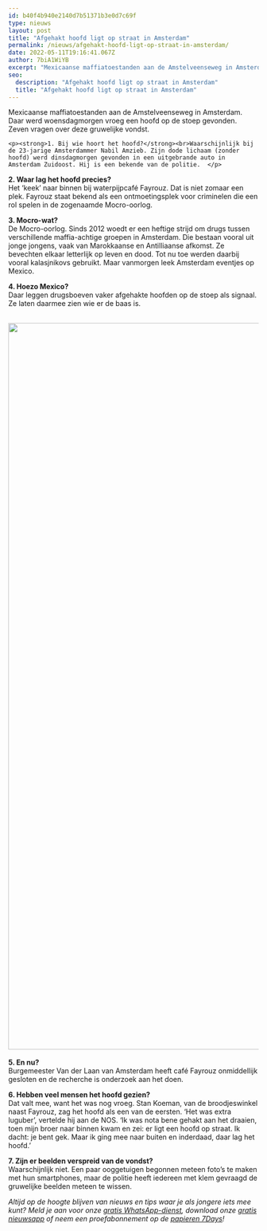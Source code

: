 ```yaml
---
id: b40f4b940e2140d7b51371b3e0d7c69f
type: nieuws
layout: post
title: "Afgehakt hoofd ligt op straat in Amsterdam"
permalink: /nieuws/afgehakt-hoofd-ligt-op-straat-in-amsterdam/
date: 2022-05-11T19:16:41.067Z
author: 7biA1WiYB
excerpt: "Mexicaanse maffiatoestanden aan de Amstelveenseweg in Amsterdam. Daar werd woensdagmorgen vroeg een hoofd op de stoep gevonden. Zeven vragen over deze gruwelijke vondst.  "
seo:
  description: "Afgehakt hoofd ligt op straat in Amsterdam"
  title: "Afgehakt hoofd ligt op straat in Amsterdam"
---
```

Mexicaanse maffiatoestanden aan de Amstelveenseweg in Amsterdam. Daar werd woensdagmorgen vroeg een hoofd op de stoep gevonden. Zeven vragen over deze gruwelijke vondst.  

    <p><strong>1. Bij wie hoort het hoofd?</strong><br>Waarschijnlijk bij de 23-jarige Amsterdammer Nabil Amzieb. Zijn dode lichaam (zonder hoofd) werd dinsdagmorgen gevonden in een uitgebrande auto in Amsterdam Zuidoost. Hij is een bekende van de politie.  </p>
<p><strong>2. Waar lag het hoofd precies?</strong><br>Het ‘keek’ naar binnen bij waterpijpcafé Fayrouz. Dat is niet zomaar een plek. Fayrouz staat bekend als een ontmoetingsplek voor criminelen die een rol spelen in de zogenaamde Mocro-oorlog.</p>
<p><strong>3. Mocro-wat?</strong><br>De Mocro-oorlog. Sinds 2012 woedt er een heftige strijd om drugs tussen verschillende maffia-achtige groepen in Amsterdam. Die bestaan vooral uit jonge jongens, vaak van Marokkaanse en Antilliaanse afkomst. Ze bevechten elkaar letterlijk op leven en dood. Tot nu toe werden daarbij vooral kalasjnikovs gebruikt. Maar vanmorgen leek Amsterdam eventjes op Mexico.</p>
<p><strong>4. Hoezo Mexico?</strong><br>Daar leggen drugsboeven vaker afgehakte hoofden op de stoep als signaal. Ze laten daarmee zien wie er de baas is.<br><br><div class="media media-element-container media-default"><div id="file-16727" class="file file-image file-image-jpeg">

        
  
  <div class="content">
    <img title="Foto ANP" height="1459" width="2259" class="media-element file-default" src="https://original.sevendays.nl/sites/default/files/ANP-42292970_0.jpg" alt="">  </div>

  
</div>
</div><br><strong>5. En nu?</strong><br>Burgemeester Van der Laan van Amsterdam heeft café Fayrouz onmiddellijk gesloten en de recherche is onderzoek aan het doen.
<p><strong>6. Hebben veel mensen het hoofd gezien?</strong><br>Dat valt mee, want het was nog vroeg. Stan Koeman, van de broodjeswinkel naast Fayrouz, zag het hoofd als een van de eersten. ‘Het was extra luguber’, vertelde hij aan de NOS. ‘Ik was nota bene gehakt aan het draaien, toen mijn broer naar binnen kwam en zei: er ligt een hoofd op straat. Ik dacht: je bent gek. Maar ik ging mee naar buiten en inderdaad, daar lag het hoofd.’</p>
<p><strong>7. Zijn er beelden verspreid van de vondst?</strong><br>Waarschijnlijk niet. Een paar ooggetuigen begonnen meteen foto’s te maken met hun smartphones, maar de politie heeft iedereen met klem gevraagd de gruwelijke beelden meteen te wissen.</p>
<p><em>Altijd op de hoogte blijven van nieuws en tips waar je als jongere iets mee kunt? Meld je aan voor onze <a href="https://original.sevendays.nl/whatsapp">gratis WhatsApp-dienst</a>, download onze <a href="https://original.sevendays.nl/app">gratis nieuwsapp</a> of neem een proefabonnement op de <a href="https://abonneren.sevendays.nl/abonneren/abonnementen/ae/artikel">papieren 7Days</a>!</em></p>  
